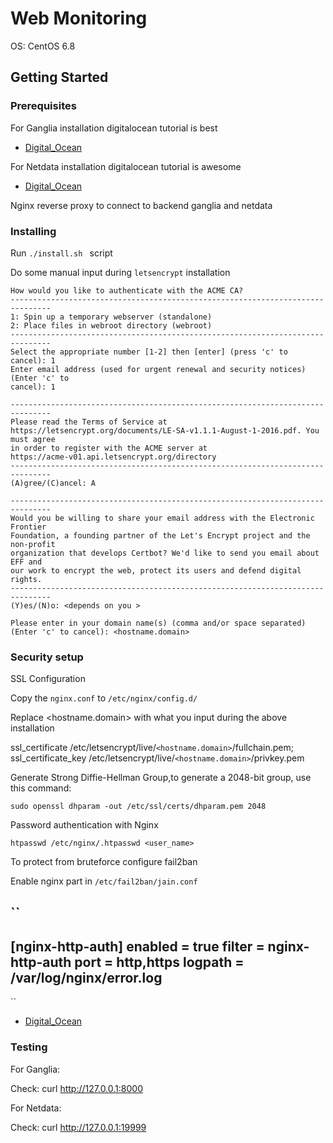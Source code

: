
# Web Monitoring


OS: CentOS 6.8

## Getting Started




### Prerequisites

For Ganglia installation digitalocean tutorial is best

* [Digital_Ocean](https://www.digitalocean.com/community/tutorials/introduction-to-ganglia-on-ubuntu-14-04)

For Netdata installation digitalocean tutorial is awesome

* [Digital_Ocean](https://www.digitalocean.com/community/tutorials/how-to-set-up-real-time-performance-monitoring-with-netdata-on-ubuntu-16-04)

Nginx reverse proxy to connect to backend ganglia and netdata

### Installing

Run ```./install.sh ``` script 

Do some manual input during ```letsencrypt``` installation 


```
How would you like to authenticate with the ACME CA?
-------------------------------------------------------------------------------
1: Spin up a temporary webserver (standalone)
2: Place files in webroot directory (webroot)
-------------------------------------------------------------------------------
Select the appropriate number [1-2] then [enter] (press 'c' to cancel): 1
Enter email address (used for urgent renewal and security notices) (Enter 'c' to
cancel): 1 
```

```
-------------------------------------------------------------------------------
Please read the Terms of Service at
https://letsencrypt.org/documents/LE-SA-v1.1.1-August-1-2016.pdf. You must agree
in order to register with the ACME server at
https://acme-v01.api.letsencrypt.org/directory
-------------------------------------------------------------------------------
(A)gree/(C)ancel: A
```
```
-------------------------------------------------------------------------------
Would you be willing to share your email address with the Electronic Frontier
Foundation, a founding partner of the Let's Encrypt project and the non-profit
organization that develops Certbot? We'd like to send you email about EFF and
our work to encrypt the web, protect its users and defend digital rights.
-------------------------------------------------------------------------------
(Y)es/(N)o: <depends on you >
```
``Please enter in your domain name(s) (comma and/or space separated)  (Enter 'c'
to cancel): <hostname.domain>``

### Security setup 

SSL Configuration 

Copy the ``nginx.conf`` to ``/etc/nginx/config.d/``

Replace <hostname.domain> with what you input during the above installation 

ssl_certificate /etc/letsencrypt/live/``<hostname.domain>``/fullchain.pem;  
ssl_certificate_key /etc/letsencrypt/live/`<hostname.domain>`/privkey.pem

Generate Strong Diffie-Hellman Group,to generate a 2048-bit group, use this command:

``sudo openssl dhparam -out /etc/ssl/certs/dhparam.pem 2048``


Password authentication with Nginx

``htpasswd /etc/nginx/.htpasswd <user_name>`` 


To protect from bruteforce configure fail2ban 

Enable nginx part in ``/etc/fail2ban/jain.conf``

``
-------------------------------------------
[nginx-http-auth]
enabled  = true
filter   = nginx-http-auth
port     = http,https
logpath  = /var/log/nginx/error.log
------------------------------------------
``
  
 
* [Digital_Ocean](https://www.digitalocean.com/community/tutorials/how-to-protect-an-nginx-server-with-fail2ban-on-ubuntu-14-04)


### Testing 

For Ganglia:

   Check: curl http://127.0.0.1:8000

For Netdata:

   Check: curl http://127.0.0.1:19999



